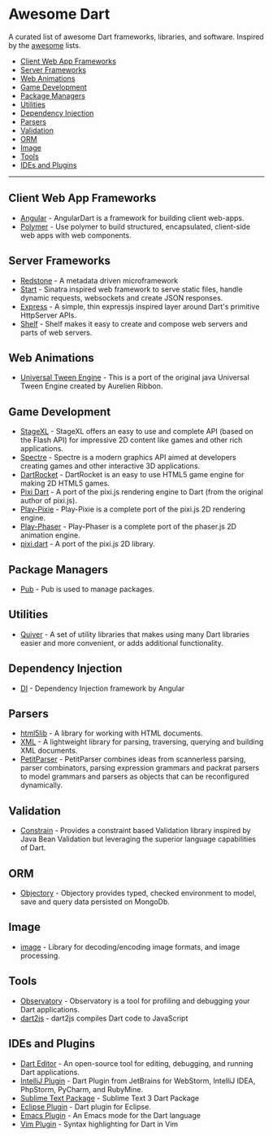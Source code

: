 Awesome Dart
============

A curated list of awesome Dart frameworks, libraries, and software. Inspired by the [awesome](https://github.com/sindresorhus/awesome) lists.

* [Client Web App Frameworks](#client-web-app-frameworks)
* [Server Frameworks](#server-frameworks)
* [Web Animations](#web-animation)
* [Game Development](#game-development)
* [Package Managers](#package-managers)
* [Utilities](#utilities)
* [Dependency Injection](#dependency-injection)
* [Parsers](#parsers)
* [Validation](#validation)
* [ORM](#orm)
* [Image](#image)
* [Tools](#tools)
* [IDEs and Plugins](#ides-and-plugins)
 
----

## Client Web App Frameworks

* [Angular](https://angulardart.org/) - AngularDart is a framework for building client web-apps.
* [Polymer](https://www.dartlang.org/polymer/) - Use polymer to build structured, encapsulated, client-side web apps with web components.

## Server Frameworks

* [Redstone](https://github.com/luizmineo/redstone.dart) - A metadata driven microframework
* [Start](https://github.com/lvivski/start) - Sinatra inspired web framework to serve static files, handle dynamic requests, websockets and create JSON responses.
* [Express](https://github.com/dartist/express) - A simple, thin expressjs inspired layer around Dart's primitive HttpServer APIs.
* [Shelf](https://pub.dartlang.org/packages/shelf) - Shelf makes it easy to create and compose web servers and parts of web servers.

## Web Animations

* [Universal Tween Engine](https://github.com/xaguzman/tween-engine-dart) - This is a port of the original java Universal Tween Engine created by Aurelien Ribbon.

## Game Development

* [StageXL](http://www.stagexl.org/) - StageXL offers an easy to use and complete API (based on the Flash API) for impressive 2D content like games and other rich applications.
* [Spectre](https://github.com/johnmccutchan/spectre) - Spectre is a modern graphics API aimed at developers creating games and other interactive 3D applications.
* [DartRocket](https://github.com/StrykerKKD/dartrocket) - DartRocket is an easy to use HTML5 game engine for making 2D HTML5 games.
* [Pixi Dart](https://github.com/FedeOmoto/pixi) - A port of the pixi.js rendering engine to Dart (from the original author of pixi.js).
* [Play-Pixie](https://github.com/playif/play_pixi) - Play-Pixie is a complete port of the pixi.js 2D rendering engine.
* [Play-Phaser](https://github.com/playif/play_phaser) - Play-Phaser is a complete port of the phaser.js 2D animation engine.
* [pixi.dart](https://github.com/emergent-design/pixi.dart) - A port of the pixi.js 2D library.


## Package Managers

* [Pub](https://pub.dartlang.org/) - Pub is used to manage packages.

## Utilities

* [Quiver](https://github.com/google/quiver-dart) - A set of utility libraries that makes using many Dart libraries easier and more convenient, or adds additional functionality.

## Dependency Injection

* [DI](https://github.com/angular/di.dart) - Dependency Injection framework by Angular

## Parsers

* [html5lib](http://pub.dartlang.org/packages/html5lib) - A library for working with HTML documents.
* [XML](http://pub.dartlang.org/packages/xml) - A lightweight library for parsing, traversing, querying and building XML documents.
* [PetitParser](https://github.com/renggli/dart-petitparser) - PetitParser combines ideas from scannerless parsing, parser combinators, parsing expression grammars and packrat parsers to model grammars and parsers as objects that can be reconfigured dynamically.

## Validation

* [Constrain](http://pub.dartlang.org/packages/constrain) - Provides a constraint based Validation library inspired by Java Bean Validation but leveraging the superior language capabilities of Dart.

## ORM

* [Objectory](https://github.com/vadimtsushko/objectory) - Objectory provides typed, checked environment to model, save and query data persisted on MongoDb.

## Image

* [image](https://github.com/brendan-duncan/image) - Library for decoding/encoding image formats, and image processing.

## Tools

* [Observatory](https://www.dartlang.org/tools/observatory/) - Observatory is a tool for profiling and debugging your Dart applications.
* [dart2js](https://www.dartlang.org/tools/dart2js/) - dart2js compiles Dart code to JavaScript

## IDEs and Plugins

* [Dart Editor](https://www.dartlang.org/tools/editor/) - An open-source tool for editing, debugging, and running Dart applications. 
* [IntelliJ Plugin](https://www.dartlang.org/tools/webstorm/) - Dart Plugin from JetBrains for WebStorm, IntelliJ IDEA, PhpStorm, PyCharm, and RubyMine.
* [Sublime Text Package](https://github.com/dart-lang/dart-sublime-bundle) - Sublime Text 3 Dart Package
* [Eclipse Plugin](https://www.dartlang.org/tools/eclipse-plugin/) - Dart plugin for Eclipse.
* [Emacs Plugin](https://github.com/nex3/dart-mode) - An Emacs mode for the Dart language
* [Vim Plugin](https://github.com/dart-lang/dart-vim-plugin) - Syntax highlighting for Dart in Vim
